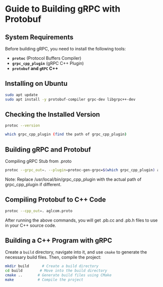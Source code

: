 # Guide to Building gRPC with Protobuf

## System Requirements

Before building gRPC, you need to install the following tools:
- **`protoc`** (Protocol Buffers Compiler)
- **`grpc_cpp_plugin`** (gRPC C++ Plugin)
- **`protobuf` and `gRPC` C++**

## Installing on Ubuntu
```sh
sudo apt update
sudo apt install -y protobuf-compiler grpc-dev libgrpc++-dev
```
## Checking the Installed Version
```sh
protoc --version
```
```sh
which grpc_cpp_plugin (find the path of grpc_cpp_plugin)
```
## Building gRPC and Protobuf
Compiling gRPC Stub from .proto
```sh
protoc --grpc_out=. --plugin=protoc-gen-grpc=$(which grpc_cpp_plugin) aglcom.proto
```
Note: Replace /usr/local/bin/grpc_cpp_plugin with the actual path of grpc_cpp_plugin if different.
## Compiling Protobuf to C++ Code
```sh
protoc --cpp_out=. aglcom.proto
```
After running the above commands, you will get .pb.cc and .pb.h files to use in your C++ source code.
## Building a C++ Program with gRPC

Create a `build` directory, navigate into it, and use `cmake` to generate the necessary build files. Then, compile the project:

```sh
mkdir build      # Create a build directory
cd build        # Move into the build directory
cmake ..       # Generate build files using CMake
make           # Compile the project

```

